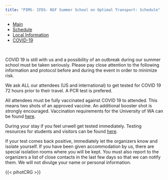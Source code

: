 ```yaml
---
title: "PIMS- IFDS- NSF Summer School on Optimal Transport: Schedule"
---
```


<ul class="nav nav-pills">
  <li class="nav-item">
    <a class="nav-link" href="../">Main</a>
  </li>
  <li class="nav-item">
    <a class="nav-link" href="#">Schedule</a>
  </li>
  <li class="nav-item">
    <a class="nav-link" href="../localinfo">Local Information</a>
  </li>
  <li class="nav-item">
    <a class="nav-link active" href="#">COVID-19</a>
  </li>
</ul>

<br>

COVID 19 is still with us and a possibility of an outbreak during our summer school must be taken seriously. 
Please pay close attention to the following information and protocol before and during the event in order to minimize risk. 

We ask ALL our attendees (US and international) to get tested for COVID 19 72 hours prior to their travel. A PCR test is prefered. 

All attendees must be fully vaccinated against COVID 19 to attended. This means two shots of an approved vaccine. An additional booster shot is strongly encouraged. Vaccination requirements for the University of WA can be found [here](https://www.washington.edu/coronavirus/vaccination-requirement/). 


During your stay if you feel unwell get tested immediately. Testing resources for students and visitors can be found [here](https://www.washington.edu/coronavirus/).

If your test comes back positive, immediately let the organizers know and isolate yourself. If you have been given accommodation by us, there are special isolation rooms where you will be kept. You must also report to the organizers a list of close contacts in the last few days so that we can notify them. We will not divulge your name or personal information.  


{{< pihotCRG >}}
